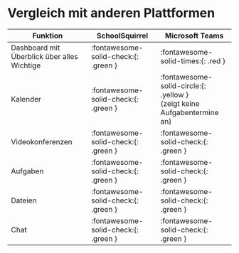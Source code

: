 # Vergleich mit anderen Plattformen

| Funktion                                    | SchoolSquirrel                       | Microsoft Teams                                                             |
|---------------------------------------------|--------------------------------------|-----------------------------------------------------------------------------|
| Dashboard mit Überblick über alles Wichtige | :fontawesome-solid-check:{: .green } | :fontawesome-solid-times:{: .red }                                          |
| Kalender                                    | :fontawesome-solid-check:{: .green } | :fontawesome-solid-circle:{: .yellow }<br>(zeigt keine Aufgabentermine an)     |
| Videokonferenzen                            | :fontawesome-solid-check:{: .green } | :fontawesome-solid-check:{: .green }                                        |
| Aufgaben                                    | :fontawesome-solid-check:{: .green } | :fontawesome-solid-check:{: .green }                                        |
| Dateien                                     | :fontawesome-solid-check:{: .green } | :fontawesome-solid-check:{: .green }                                        |
| Chat                                        | :fontawesome-solid-check:{: .green } | :fontawesome-solid-check:{: .green }                                        |